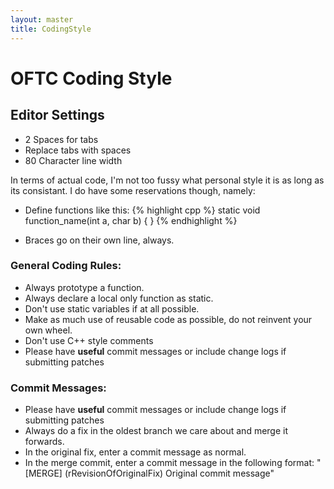 ```yaml
---
layout: master
title: CodingStyle
---
```

# OFTC Coding Style #

## Editor Settings ##

 * 2 Spaces for tabs
 * Replace tabs with spaces
 * 80 Character line width

In terms of actual code, I'm not too fussy what personal style it is as long as
its consistant.  I do have some reservations though, namely:

 * Define functions like this:
{% highlight cpp %}
static void
function_name(int a, char b)
{
}
{% endhighlight %}

 * Braces go on their own line, always.
### General Coding Rules: ###
 * Always prototype a function.
 * Always declare a local only function as static.
 * Don't use static variables if at all possible.
 * Make as much use of reusable code as possible, do not reinvent your own
wheel.
 * Don't use C++ style comments
 * Please have **useful** commit messages or include change logs if submitting
patches

### Commit Messages: ###
 * Please have **useful** commit messages or include change logs if submitting
patches
 * Always do a fix in the oldest branch we care about and merge it forwards.
 * In the original fix, enter a commit message as normal.
 * In the merge commit, enter a commit message in the following format: "[MERGE]
(rRevisionOfOriginalFix) Original commit message"

